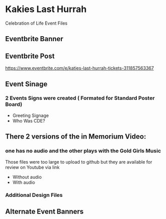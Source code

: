 # Kakies Last Hurrah
Celebration of Life Event Files
## Eventbrite Banner

## Eventbrite Post
https://www.eventbrite.com/e/katies-last-hurrah-tickets-311857563367

## Event Sinage
### 2 Events Signs were created ( Formated for Standard Poster Board)
- Greeting Signage
- Who Was CDE?

## There 2 versions of the in Memorium Video: 
### one has no audio and the other plays with the Gold Girls Music
 Those files were too large to upload to github but they are available for review on Youtube via link
 - Without audio
 - With audio

### Additional Design Files
 ## Alternate Event Banners
 
 
